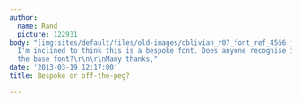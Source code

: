```yaml
---
author:
  name: Rand
  picture: 122931
body: "[img:sites/default/files/old-images/oblivian_r07_font_ref_4566.jpg]\r\n\r\nHi,
  I'm inclined to think this is a bespoke font. Does anyone recognise it or maybe
  the base font?\r\n\r\nMany thanks,"
date: '2013-03-19 12:17:00'
title: Bespoke or off-the-peg?

---
```

